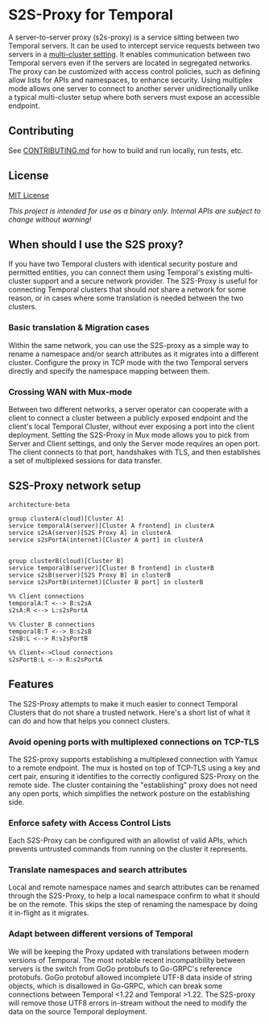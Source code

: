 # S2S-Proxy for Temporal

A server-to-server proxy (s2s-proxy) is a service sitting between two Temporal servers. 
It can be used to intercept service requests between two servers in a [multi-cluster setting](https://docs.temporal.io/self-hosted-guide/multi-cluster-replication). 
It enables communication between two Temporal servers even if the servers are located in segregated networks. 
The proxy can be customized with access control policies, such as defining allow lists for APIs and namespaces, 
to enhance security. Using multiplex mode allows one server to connect to another server unidirectionally unlike 
a typical multi-cluster setup where both servers must expose an accessible endpoint.
## Contributing

See [CONTRIBUTING.md](./CONTRIBUTING.md) for how to build and run locally, run tests, etc.

## License

[MIT License](https://github.com/temporalio/s2s-proxy/blob/main/LICENSE)

*This project is intended for use as a binary only. Internal APIs are subject to change without warning!*

## When should I use the S2S proxy?
If you have two Temporal clusters with identical security posture and permitted entities,
you can connect them using Temporal's existing multi-cluster support and a secure network provider.
The S2S-Proxy is useful for connecting Temporal clusters that should *not* share a network for some reason,
or in cases where some translation is needed between the two clusters.

### Basic translation & Migration cases
Within the same network, you can use the S2S-proxy as a simple way to rename a namespace and/or search attributes
as it migrates into a different cluster. Configure the proxy in TCP mode with the two Temporal servers directly and
specify the namespace mapping between them.

### Crossing WAN with Mux-mode
Between two different networks, a server operator can cooperate with a client to connect a cluster between a publicly
exposed endpoint and the client's local Temporal Cluster, without ever exposing a port into the client deployment.
Setting the S2S-Proxy in Mux mode allows you to pick from Server and Client settings, and only the Server mode requires
an open port. The client connects to that port, handshakes with TLS, and then establishes a set of multiplexed sessions
for data transfer.

## S2S-Proxy network setup
```mermaid
architecture-beta

group clusterA(cloud)[Cluster A]
service temporalA(server)[Cluster A frontend] in clusterA
service s2sA(server)[S2S Proxy A] in clusterA
service s2sPortA(internet)[Cluster A port] in clusterA


group clusterB(cloud)[Cluster B]
service temporalB(server)[Cluster B frontend] in clusterB
service s2sB(server)[S2S Proxy B] in clusterB
service s2sPortB(internet)[Cluster B port] in clusterB

%% Client connections
temporalA:T <--> B:s2sA
s2sA:R <--> L:s2sPortA

%% Cluster B connections
temporalB:T <--> B:s2sB
s2sB:L <--> R:s2sPortB

%% Client<->Cloud connections
s2sPortB:L <--> R:s2sPortA
```

## Features
The S2S-Proxy attempts to make it much easier to connect Temporal Clusters that do not share a trusted network.
Here's a short list of what it can do and how that helps you connect clusters.

### Avoid opening ports with multiplexed connections on TCP-TLS
The S2S-proxy supports establishing a multiplexed connection with Yamux to a remote endpoint. The mux is hosted
on top of TCP-TLS using a key and cert pair, ensuring it identifies to the correctly configured S2S-Proxy on the
remote side. The cluster containing the "establishing" proxy does not need any open ports, which simplifies 
the network posture on the establishing side.

### Enforce safety with Access Control Lists
Each S2S-Proxy can be configured with an allowlist of valid APIs, which prevents untrusted commands from running
on the cluster it represents.

### Translate namespaces and search attributes
Local and remote namespace names and search attributes can be renamed through the S2S-Proxy, to help a local
namespace confirm to what it should be on the remote. This skips the step of renaming the namespace by doing it
in-flight as it migrates.

### Adapt between different versions of Temporal
We will be keeping the Proxy updated with translations between modern versions of Temporal. The most notable 
recent incompatibility between servers is the switch from GoGo protobufs to Go-GRPC's reference protobufs.
GoGo protobuf allowed incomplete UTF-8 data inside of string objects, which is disallowed in Go-GRPC, which can
break some connections between Temporal <1.22 and Temporal >1.22. The S2S-proxy will remove those UTF8 errors
in-stream without the need to modify the data on the source Temporal deployment.


